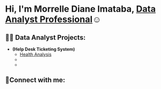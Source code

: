 <h1>Hi, I'm Morrelle Diane Imataba,  <a href="https://linkedin.com/in/morrelle-imataba-434b39176/"> Data Analyst Professional</a>☺</h1>

<h2>👨‍💻 Data Analyst Projects:</h2>

- <b> (Help Desk Ticketing System)</b>
  - [Health Analysis](https://github.com/dianeimataba/healthcare-analysis)
  - [](https://github.com/dianeimataba/)
  - [](https://github.com/dianeimataba/)


<h2>🤳Connect with me:</h2>



[public-tableau]: https://public.tableau.com/app/profile/morrelle.imataba/vizzes
[linkedin]: https://www.linkedin.com/in/morrelle-imataba

